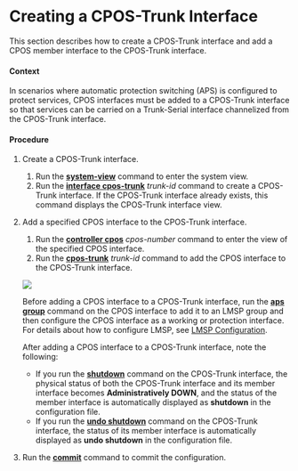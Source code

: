 Creating a CPOS-Trunk Interface
===============================

This section describes how to create a CPOS-Trunk interface and add a CPOS member interface to the CPOS-Trunk interface.

#### Context

In scenarios where automatic protection switching (APS) is configured to protect services, CPOS interfaces must be added to a CPOS-Trunk interface so that services can be carried on a Trunk-Serial interface channelized from the CPOS-Trunk interface.


#### Procedure

1. Create a CPOS-Trunk interface.
   1. Run the [**system-view**](cmdqueryname=system-view) command to enter the system view.
   2. Run the [**interface cpos-trunk**](cmdqueryname=interface+cpos-trunk) *trunk-id* command to create a CPOS-Trunk interface. If the CPOS-Trunk interface already exists, this command displays the CPOS-Trunk interface view.
2. Add a specified CPOS interface to the CPOS-Trunk interface.
   1. Run the [**controller cpos**](cmdqueryname=controller+cpos) *cpos-number* command to enter the view of the specified CPOS interface.
   2. Run the [**cpos-trunk**](cmdqueryname=cpos-trunk) *trunk-id* command to add the CPOS interface to the CPOS-Trunk interface.
   
   ![](../../../../public_sys-resources/note_3.0-en-us.png) 
   
   Before adding a CPOS interface to a CPOS-Trunk interface, run the [**aps group**](cmdqueryname=aps+group) command on the CPOS interface to add it to an LMSP group and then configure the CPOS interface as a working or protection interface. For details about how to configure LMSP, see [LMSP Configuration](../ne/dc_ne_lmsp_cfg_router.html).
   
   After adding a CPOS interface to a CPOS-Trunk interface, note the following:
   * If you run the [**shutdown**](cmdqueryname=shutdown) command on the CPOS-Trunk interface, the physical status of both the CPOS-Trunk interface and its member interface becomes **Administratively DOWN**, and the status of the member interface is automatically displayed as **shutdown** in the configuration file.
   * If you run the [**undo shutdown**](cmdqueryname=undo+shutdown) command on the CPOS-Trunk interface, the status of its member interface is automatically displayed as **undo shutdown** in the configuration file.
3. Run the [**commit**](cmdqueryname=commit) command to commit the configuration.